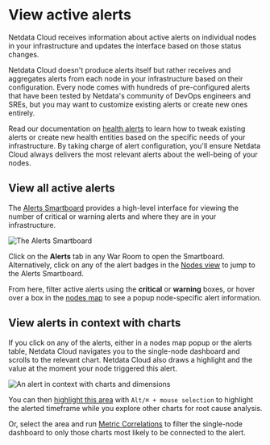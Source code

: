 # View active alerts

Netdata Cloud receives information about active alerts on individual nodes in your infrastructure and updates the
interface based on those status changes.

Netdata Cloud doesn't produce alerts itself but rather receives and aggregates alerts from each node in your
infrastructure based on their configuration. Every node comes with hundreds of pre-configured alerts that have been
tested by Netdata's community of DevOps engineers and SREs, but you may want to customize existing alerts or create new
ones entirely.

Read our documentation on [health alerts](https://github.com/netdata/netdata/blob/master/health/REFERENCE.md) to
learn how to tweak existing alerts or create new
health entities based on the specific needs of your infrastructure. By taking charge of alert configuration, you'll
ensure Netdata Cloud always delivers the most relevant alerts about the well-being of your nodes.

## View all active alerts

The [Alerts Smartboard](https://github.com/netdata/netdata/blob/master/docs/cloud/alerts-notifications/smartboard.md)
provides a high-level interface for viewing the number of critical or warning alerts and where they are in your
infrastructure.

![The Alerts Smartboard](https://user-images.githubusercontent.com/1153921/119025635-2fcb1b80-b959-11eb-9fdb-7f1a082f43c5.png)

Click on the **Alerts** tab in any War Room to open the Smartboard. Alternatively, click on any of the alert badges in
the [Nodes view](https://github.com/netdata/netdata/blob/master/docs/cloud/visualize/nodes.md) to jump to the Alerts
Smartboard.

From here, filter active alerts using the **critical** or **warning** boxes, or hover over a box in
the [nodes map](https://github.com/netdata/netdata/blob/master/docs/cloud/alerts-notifications/smartboard.md#nodes-map)
to see a
popup node-specific alert information.

## View alerts in context with charts

If you click on any of the alerts, either in a nodes map popup or the alerts table, Netdata Cloud navigates you to the
single-node dashboard and scrolls to the relevant chart. Netdata Cloud also draws a highlight and the value at the
moment your node triggered this alert.

![An alert in context with charts and dimensions](https://user-images.githubusercontent.com/1153921/119039593-4a0cf580-b969-11eb-840c-4ecb123df9f5.png)

You can
then [highlight this area](https://github.com/netdata/netdata/blob/master/docs/cloud/visualize/interact-new-charts.md#highlight)
with `Alt/⌘ + mouse selection` to highlight the alerted timeframe while you explore other charts for root cause
analysis.

Or, select the area and
run [Metric Correlations](https://github.com/netdata/netdata/blob/master/docs/cloud/insights/metric-correlations.md) to
filter the single-node
dashboard to only those charts most likely to be connected to the alert.
